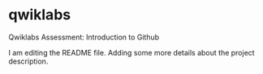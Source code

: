 # qwiklabs
Qwiklabs Assessment: Introduction to Github

I am editing the README file. Adding some more details about the project description.
